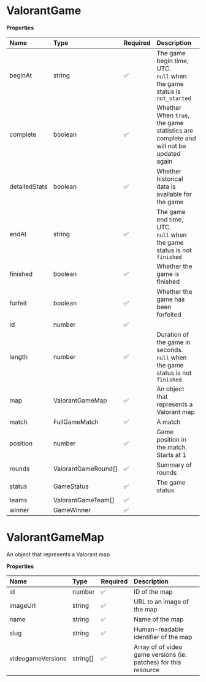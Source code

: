 # ValorantGame

**Properties**

| Name          | Type                | Required | Description                                                                         |
| :------------ | :------------------ | :------- | :---------------------------------------------------------------------------------- |
| beginAt       | string              | ✅       | The game begin time, UTC. <br/>`null` when the game status is `not_started`         |
| complete      | boolean             | ✅       | Whether When `true`, the game statistics are complete and will not be updated again |
| detailedStats | boolean             | ✅       | Whether historical data is available for the game                                   |
| endAt         | string              | ✅       | The game end time, UTC. <br/>`null` when the game status is not `finished`          |
| finished      | boolean             | ✅       | Whether the game is finished                                                        |
| forfeit       | boolean             | ✅       | Whether the game has been forfeited                                                 |
| id            | number              | ✅       |                                                                                     |
| length        | number              | ✅       | Duration of the game in seconds. <br/>`null` when the game status is not `finished` |
| map           | ValorantGameMap     | ✅       | An object that represents a Valorant map                                            |
| match         | FullGameMatch       | ✅       | A match                                                                             |
| position      | number              | ✅       | Game position in the match. Starts at 1                                             |
| rounds        | ValorantGameRound[] | ✅       | Summary of rounds                                                                   |
| status        | GameStatus          | ✅       | The game status                                                                     |
| teams         | ValorantGameTeam[]  | ✅       |                                                                                     |
| winner        | GameWinner          | ✅       |                                                                                     |

# ValorantGameMap

An object that represents a Valorant map

**Properties**

| Name              | Type     | Required | Description                                                     |
| :---------------- | :------- | :------- | :-------------------------------------------------------------- |
| id                | number   | ✅       | ID of the map                                                   |
| imageUrl          | string   | ✅       | URL to an image of the map                                      |
| name              | string   | ✅       | Name of the map                                                 |
| slug              | string   | ✅       | Human-readable identifier of the map                            |
| videogameVersions | string[] | ✅       | Array of of video game versions (ie. patches) for this resource |

<!-- This file was generated by liblab | https://liblab.com/ -->
